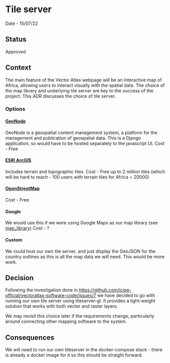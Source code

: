 # Tile server

Date - 15/07/22

## Status
Approved

## Context
The main feature of the Vector Atlas webpage will be an interactive map of Africa, allowing users to interact visually with the spatial data. The choice of the map library and underlying tile server are key to the success of the project. This ADR discusses the choice of tile server.

### Options
#### [GeoNode](geonode.org)
GeoNode is a geospatial content management system, a platform for the management and publication of geospatial data. This is a Django application, so would have to be hosted separately to the javascript UI.
Cost - Free

#### [ESRI ArcGIS](https://developers.arcgis.com/documentation/mapping-apis-and-services/maps/services/basemap-layer-service/)
Includes terrain and topographic tiles.
Cost - Free up to 2 million tiles (which will be hard to reach - 100 users with terrain tiles for Africa = 20000)

#### [OpenStreetMap](https://www.openstreetmap.org/about)
Cost - Free

#### Google
We would use this if we were using Google Maps as our map library (see [map_library](./map_library.md))
Cost - ?

#### Custom
We could host our own tile server, and just display the GeoJSON for the country outlines as this is all the map data we will need. This would be more work.

## Decision
Following the investigation done in https://github.com/icipe-official/vectoratlas-software-code/issues/7 we have decided to go with running our own tile server using tileserver-gl. It provides a light-weight solution that works with both vector and raster layers.

We may revisit this choice later if the requirements change, particularly around connecting other mapping software to the system.

## Consequences

We will need to run our own tileserver in the docker-compose stack - there is already a docker image for it so this should be straight forward.
